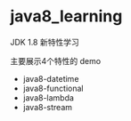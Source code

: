 # java8_learning

JDK 1.8 新特性学习

主要展示4个特性的 demo

- java8-datetime
- java8-functional
- java8-lambda
- java8-stream
